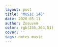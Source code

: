 ```yaml
---
layout: post
title: 'MUSIC 140'
date: 2020-05-11
author: Zosuven
color: rgb(255,204,51)
cover: ''
tags: notes music
---
```

